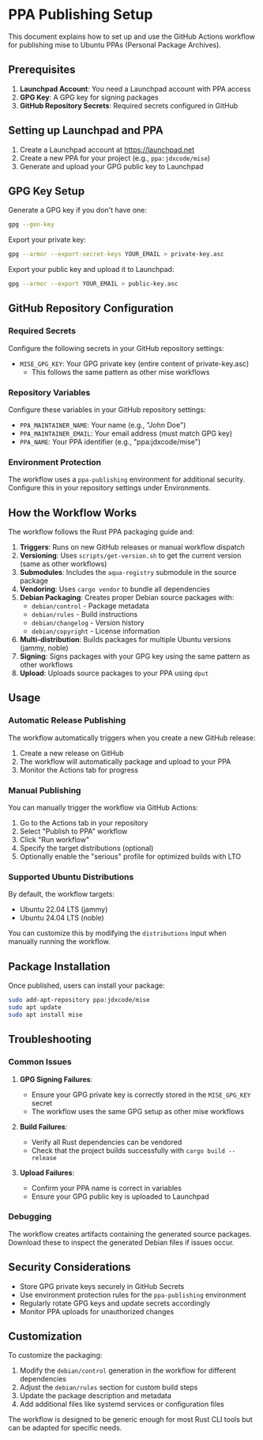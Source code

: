 # PPA Publishing Setup

This document explains how to set up and use the GitHub Actions workflow for publishing mise to Ubuntu PPAs (Personal Package Archives).

## Prerequisites

1. **Launchpad Account**: You need a Launchpad account with PPA access
2. **GPG Key**: A GPG key for signing packages
3. **GitHub Repository Secrets**: Required secrets configured in GitHub

## Setting up Launchpad and PPA

1. Create a Launchpad account at <https://launchpad.net>
2. Create a new PPA for your project (e.g., `ppa:jdxcode/mise`)
3. Generate and upload your GPG public key to Launchpad

## GPG Key Setup

Generate a GPG key if you don't have one:

```bash
gpg --gen-key
```

Export your private key:
```bash
gpg --armor --export-secret-keys YOUR_EMAIL > private-key.asc
```

Export your public key and upload it to Launchpad:
```bash
gpg --armor --export YOUR_EMAIL > public-key.asc
```

## GitHub Repository Configuration

### Required Secrets

Configure the following secrets in your GitHub repository settings:

- `MISE_GPG_KEY`: Your GPG private key (entire content of private-key.asc)
  - This follows the same pattern as other mise workflows

### Repository Variables

Configure these variables in your GitHub repository settings:

- `PPA_MAINTAINER_NAME`: Your name (e.g., "John Doe")
- `PPA_MAINTAINER_EMAIL`: Your email address (must match GPG key)
- `PPA_NAME`: Your PPA identifier (e.g., "ppa:jdxcode/mise")

### Environment Protection

The workflow uses a `ppa-publishing` environment for additional security. Configure this in your repository settings under Environments.

## How the Workflow Works

The workflow follows the Rust PPA packaging guide and:

1. **Triggers**: Runs on new GitHub releases or manual workflow dispatch
2. **Versioning**: Uses `scripts/get-version.sh` to get the current version (same as other workflows)
3. **Submodules**: Includes the `aqua-registry` submodule in the source package
4. **Vendoring**: Uses `cargo vendor` to bundle all dependencies
5. **Debian Packaging**: Creates proper Debian source packages with:
   - `debian/control` - Package metadata
   - `debian/rules` - Build instructions
   - `debian/changelog` - Version history
   - `debian/copyright` - License information
6. **Multi-distribution**: Builds packages for multiple Ubuntu versions (jammy, noble)
7. **Signing**: Signs packages with your GPG key using the same pattern as other workflows
8. **Upload**: Uploads source packages to your PPA using `dput`

## Usage

### Automatic Release Publishing

The workflow automatically triggers when you create a new GitHub release:

1. Create a new release on GitHub
2. The workflow will automatically package and upload to your PPA
3. Monitor the Actions tab for progress

### Manual Publishing

You can manually trigger the workflow via GitHub Actions:

1. Go to the Actions tab in your repository
2. Select "Publish to PPA" workflow
3. Click "Run workflow"
4. Specify the target distributions (optional)
5. Optionally enable the "serious" profile for optimized builds with LTO

### Supported Ubuntu Distributions

By default, the workflow targets:
- Ubuntu 22.04 LTS (jammy)
- Ubuntu 24.04 LTS (noble)

You can customize this by modifying the `distributions` input when manually running the workflow.

## Package Installation

Once published, users can install your package:

```bash
sudo add-apt-repository ppa:jdxcode/mise
sudo apt update
sudo apt install mise
```

## Troubleshooting

### Common Issues

1. **GPG Signing Failures**:
   - Ensure your GPG private key is correctly stored in the `MISE_GPG_KEY` secret
   - The workflow uses the same GPG setup as other mise workflows

2. **Build Failures**:
   - Verify all Rust dependencies can be vendored
   - Check that the project builds successfully with `cargo build --release`

3. **Upload Failures**:
   - Confirm your PPA name is correct in variables
   - Ensure your GPG public key is uploaded to Launchpad

### Debugging

The workflow creates artifacts containing the generated source packages. Download these to inspect the generated Debian files if issues occur.

## Security Considerations

- Store GPG private keys securely in GitHub Secrets
- Use environment protection rules for the `ppa-publishing` environment
- Regularly rotate GPG keys and update secrets accordingly
- Monitor PPA uploads for unauthorized changes

## Customization

To customize the packaging:

1. Modify the `debian/control` generation in the workflow for different dependencies
2. Adjust the `debian/rules` section for custom build steps
3. Update the package description and metadata
4. Add additional files like systemd services or configuration files

The workflow is designed to be generic enough for most Rust CLI tools but can be adapted for specific needs.
